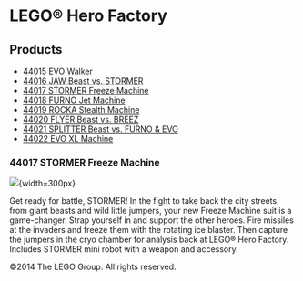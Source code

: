 # LEGO® Hero Factory

## Products

- [44015 EVO Walker](/en-US/themes/Hero-Factory/products/44015.md)
- [44016 JAW Beast vs. STORMER](/en-US/themes/Hero-Factory/products/44016.md)
- [44017 STORMER Freeze Machine](/en-US/themes/Hero-Factory/products/44017.md)
- [44018 FURNO Jet Machine](/en-US/themes/Hero-Factory/products/44018.md)
- [44019 ROCKA Stealth Machine](/en-US/themes/Hero-Factory/products/44019.md)
- [44020 FLYER Beast vs. BREEZ](/en-US/themes/Hero-Factory/products/44020.md)
- [44021 SPLITTER Beast vs. FURNO &amp; EVO](/en-US/themes/Hero-Factory/products/44021.md)
- [44022 EVO XL Machine](/en-US/themes/Hero-Factory/products/44022.md)

### 44017 STORMER Freeze Machine

![](https://www.lego.com/cdn/product-assets/product.img.pri/44017_prod.jpg){width=300px}

Get ready for battle, STORMER! In the fight to take back the city streets from giant beasts and wild little jumpers, your new Freeze Machine suit is a game-changer. Strap yourself in and support the other heroes. Fire missiles at the invaders and freeze them with the rotating ice blaster. Then capture the jumpers in the cryo chamber for analysis back at LEGO® Hero Factory. Includes STORMER mini robot with a weapon and accessory.

©2014 The LEGO Group. All rights reserved.